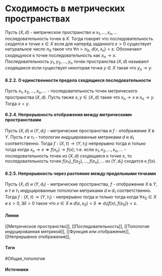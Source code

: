 # Сходимость в метрических пространствах
Пусть $(X,d)$ - метрическое пространство и $x_{1},\dots,x_{n},\dots$ последовательность точек в $X$. Тогда говорят что последовательность *сходится к точке* $x\in X$ если для наперёд заданного $\varepsilon>0$ существует натуральное число $n_{0}$ такое что $\forall n>n_{0}$, $d(x,x_{n})<\varepsilon$.
Обозначают сходящуюся к точке последовательность как $x_{n}\to x$.
Последовательность $y_{1},y_{2},\dots,y_{n}$ точек пространства $(X,d)$ называют *сходящиеся* если существует некоторая точка $y\in X$ такая что $y_{n}\to y$.
#### 6.2.2. О единственности предела сходящиеся последовательности
Пусть $x_{1},x_{2},\dots,x_{n},\dots$ - последовательность точек метрического пространства $(X,d)$. Пусть также $x,y\in(X,d)$ такие что $x_{n}\to x$ и $x_{n}\to y$. Тогда $x=y$.
#### 6.2.4. Непрерывность отображения между метрическими пространствами
Пусть $(X,d)$ и $(Y,d_{1})$ - метрические пространства и $f$ - отображение $X$ в $Y$. Пусть $\tau$ и $\tau_{1}$ - топологии индуцированные метриками $d$ и $d_{1}$ соответственно. Тогда $f:(X,\tau)\to(Y,\tau_{1})$ непрерывно тогда и только тогда когда $x_{n}\to x\Rightarrow f(x_{n})\to f(x)$; т.е. если $x_{1},x_{2},\dots,x_{n},\dots$ - последовательность точек из $(X,d)$ сходящаяся к точке $x$, то последовательность точек $f(x_{1}),f(x_{2}),\dots,f(x_{n}),\dots$ из $(Y,d_{1})$ сходится к $f(x)$. 
#### 6.2.5. Непрерывность через растояние между предельными точками
Пусть $(X,d)$ и $(Y,d_{1})$ - метрические пространства, $f$ - отображение $X$ в $Y$, и $\tau$ и $\tau_{1}$ индуцированные топологии метриками $d$ и $d_{1}$ соответственно. Тогда $f:(X,\tau)\to(Y,\tau_{1})$ - непрерывно тогда и только тогда когда $\forall x_{0}\in X$ и $\varepsilon>0,\exists\delta>0$ такое что $x\in X$ и $d(x,x_{0})<\delta\Rightarrow d_{1}(f(x),f(x_{0}))<\varepsilon$.
#### Линки
 [[Метрическое пространство]],
 [[Последовательность]],
 [[Топология индуцированная метрикой]],
 [[Функция или отображение]],
 [[Непрерывное отображение]],
#### Тэги
 #Общая_топология 
#### Источники
 